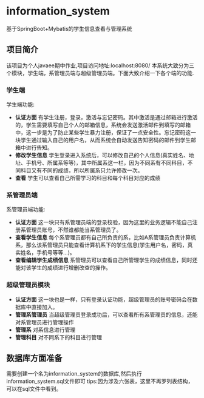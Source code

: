 # information_system
基于SpringBoot+Mybatis的学生信息查看与管理系统

## 项目简介
该项目为个人javaee期中作业,项目访问地址:localhost:8080/
本系统大致分为三个模块，学生端，系管理员端与超级管理员端。下面大致介绍一下各个端的功能.

### 学生端
学生端功能:

- **认证方面** 有学生注册，登录，激活与忘记密码。其中激活是通过邮箱进行激活的，学生需要填写自己个人的邮箱信息，系统会发送激活邮件到填写的邮箱中，这一步是为了防止某些学生暴力注册，保证了一点安全性。忘记密码这一块学生通过输入自己的用户名，从而系统会自动发送告知密码的邮件到学生邮箱中进行告知。
- **修改学生信息** 学生登录进入系统后，可以修改自己的个人信息(真实姓名、地址、手机号、所属系等等)，其中所属系这一栏，因为不同系有不同科目，不同科目又有不同的成绩，所以所属系只允许修改一次。
- **查看** 学生可以查看自己所需学习的科目和每个科目对应的成绩

### 系管理员端
系管理员端功能:

- **认证方面** 这一块只有系管理员端的登录校验，因为这里的业务逻辑不能自己注册系管理员账号，不然谁都能当系管理员了。
- **查看学生信息** 每个系管理员都有自己所负责的系，比如A系管理员负责计算机系，那么该系管理员只能查看计算机系下的学生信息(学生用户名，密码，真实姓名，手机号等等...)。
- **查看编辑学生成绩信息** 系管理员可以查看自己所管理学生的成绩信息，同时还能对该学生的成绩进行增删改查的操作。

### 超级管理员模块

- **认证方面** 这一块也是一样，只有登录认证功能，超级管理员的账号密码会在数据库中直接加入。
- **管理系管理员** 当超级管理员登录成功后，可以查看所有系管理员的信息，还能对系管理员进行管理操作
- **管理系** 对系信息进行管理
- **管理科目** 对不同系下的科目进行管理

## 数据库方面准备

需要创建一个名为information_system的数据库,然后执行information_system.sql文件即可
tips:因为涉及六张表，这里不再罗列表结构，可以在sql文件中看到。

